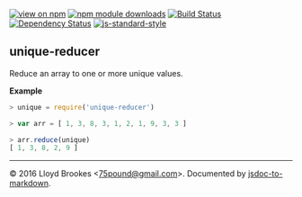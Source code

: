 [![view on npm](http://img.shields.io/npm/v/unique-reducer.svg)](https://www.npmjs.org/package/unique-reducer)
[![npm module downloads](http://img.shields.io/npm/dt/unique-reducer.svg)](https://www.npmjs.org/package/unique-reducer)
[![Build Status](https://travis-ci.org/75lb/unique-reducer.svg?branch=master)](https://travis-ci.org/75lb/unique-reducer)
[![Dependency Status](https://david-dm.org/75lb/unique-reducer.svg)](https://david-dm.org/75lb/unique-reducer)
[![js-standard-style](https://img.shields.io/badge/code%20style-standard-brightgreen.svg)](https://github.com/feross/standard)

<a name="module_unique-reducer"></a>
## unique-reducer
Reduce an array to one or more unique values.

**Example**  
```js
> unique = require('unique-reducer')

> var arr = [ 1, 3, 8, 3, 1, 2, 1, 9, 3, 3 ]

> arr.reduce(unique)
[ 1, 3, 8, 2, 9 ]
```

* * *

&copy; 2016 Lloyd Brookes \<75pound@gmail.com\>. Documented by [jsdoc-to-markdown](https://github.com/jsdoc2md/jsdoc-to-markdown).
